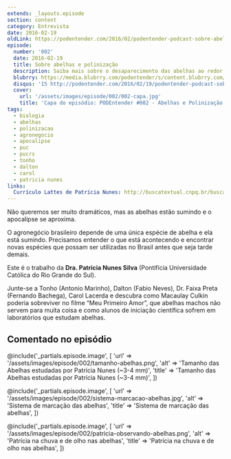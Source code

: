 ```yaml
---
extends: _layouts.episode
section: content
category: Entrevista
date: 2016-02-19
oldLink: https://podentender.com/2016/02/podentender-podcast-sobre-abelhas-e-polinizacao.html
episode:
  number: '002'
  date: 2016-02-19
  title: Sobre abelhas e polinização
  description: Saiba mais sobre o desaparecimento das abelhas ao redor do mundo e a triste consequência apocalíptica que se aproxima. 
  blubrry: https://media.blubrry.com/podentender/s/content.blubrry.com/podentender/PODEntender_002_sobre_abelhas_e_polinizao.mp3
  disqus: '15 http://podentender.com/2016/02/19/podentender-podcast-sobre-abelhas-e-polinizacao/'
  cover:
    url: '/assets/images/episode/002/002-capa.jpg'
    title: 'Capa do episódio: PODEntender #002 - Abelhas e Polinização com Patrícia Nunes'
tags:
  - biologia
  - abelhas
  - polinizacao
  - agronegocio
  - apocalipse
  - puc
  - pucrs
  - tonho
  - dalton
  - carol
  - patricia nunes
links:
  Currículo Lattes de Patrícia Nunes: http://buscatextual.cnpq.br/buscatextual/visualizacv.do?id=K4770646E4
---
```

Não queremos ser muito dramáticos, mas as abelhas estão sumindo e
o apocalipse se aproxima.

O agronegócio brasileiro depende de uma única espécie de abelha e
ela está sumindo. Precisamos entender o que está acontecendo e
encontrar novas espécies que possam ser utilizadas no Brasil
antes que seja tarde demais.

Este é o trabalho da **Dra. Patricia Nunes Silva**
(Pontifícia Universidade Católica do Rio Grande do Sul).

Junte-se a Tonho (Antonio Marinho), Dalton (Fabio Neves),
Dr. Faixa Preta (Fernando Bachega), Carol Lacerda
e descubra como Macaulay Culkin poderia sobreviver no
filme “Meu Primeiro Amor”, que abelhas machos não servem para
muita coisa e como alunos de iniciação científica sofrem em
laboratórios que estudam abelhas.

## Comentado no episódio

@include('_partials.episode.image', [
    'url' => '/assets/images/episode/002/tamanho-abelhas.png',
    'alt' => 'Tamanho das Abelhas estudadas por Patrícia Nunes (~3-4 mm)',
    'title' => 'Tamanho das Abelhas estudadas por Patrícia Nunes (~3-4 mm)',
])

@include('_partials.episode.image', [
    'url' => '/assets/images/episode/002/sistema-marcacao-abelhas.jpg',
    'alt' => 'Sistema de marcação das abelhas',
    'title' => 'Sistema de marcação das abelhas',
])

@include('_partials.episode.image', [
    'url' => '/assets/images/episode/002/patricia-observando-abelhas.png',
    'alt' => 'Patrícia na chuva e de olho nas abelhas',
    'title' => 'Patrícia na chuva e de olho nas abelhas',
])
